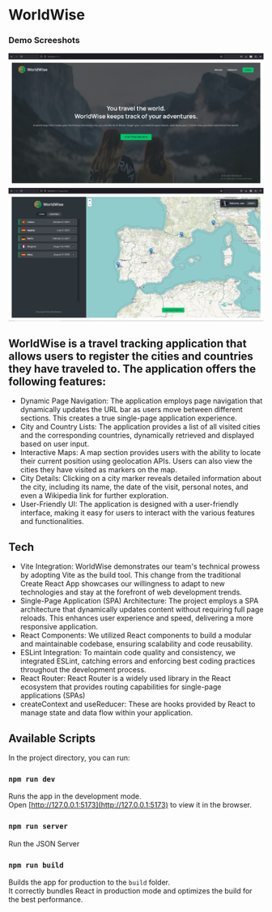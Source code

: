 # WorldWise

### Demo Screeshots

![World Wise Desktop Demo](https://github.com/muhsinmk/world-wise/blob/main/public/landing_page.jpg "Landing Page")
![World Wise Desktop Demo](./public/main_page.jpg "Main Page")

## WorldWise is a travel tracking application that allows users to register the cities and countries they have traveled to. The application offers the following features:

- Dynamic Page Navigation: The application employs page navigation that dynamically updates the URL bar as users move between different sections. This creates a true single-page application experience.
- City and Country Lists: The application provides a list of all visited cities and the corresponding countries, dynamically retrieved and displayed based on user input.
- Interactive Maps: A map section provides users with the ability to locate their current position using geolocation APIs. Users can also view the cities they have visited as markers on the map.
- City Details: Clicking on a city marker reveals detailed information about the city, including its name, the date of the visit, personal notes, and even a Wikipedia link for further exploration.
- User-Friendly UI: The application is designed with a user-friendly interface, making it easy for users to interact with the various features and functionalities.

## Tech

- Vite Integration: WorldWise demonstrates our team's technical prowess by adopting Vite as the build tool. This change from the traditional Create React App showcases our willingness to adapt to new technologies and stay at the forefront of web development trends.
- Single-Page Application (SPA) Architecture: The project employs a SPA architecture that dynamically updates content without requiring full page reloads. This enhances user experience and speed, delivering a more responsive application.
- React Components: We utilized React components to build a modular and maintainable codebase, ensuring scalability and code reusability.
- ESLint Integration: To maintain code quality and consistency, we integrated ESLint, catching errors and enforcing best coding practices throughout the development process.
- React Router: React Router is a widely used library in the React ecosystem that provides routing capabilities for single-page applications (SPAs)
- createContext and useReducer: These are hooks provided by React to manage state and data flow within your application.

## Available Scripts

In the project directory, you can run:

### `npm run dev`

Runs the app in the development mode.<br>
Open [http://127.0.0.1:5173](http://127.0.0.1:5173) to view it in the browser.

### `npm run server`

Run the JSON Server

### `npm run build`

Builds the app for production to the `build` folder.<br>
It correctly bundles React in production mode and optimizes the build for the best performance.
